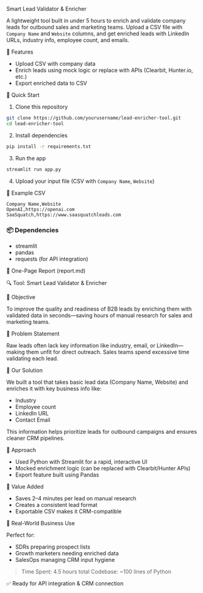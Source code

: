  Smart Lead Validator & Enricher

A lightweight tool built in under 5 hours to enrich and validate company leads for outbound sales and marketing teams. Upload a CSV file with `Company Name` and `Website` columns, and get enriched leads with LinkedIn URLs, industry info, employee count, and emails.

 🔧 Features

* Upload CSV with company data
* Enrich leads using mock logic or replace with APIs (Clearbit, Hunter.io, etc.)
* Export enriched data to CSV

 🚀 Quick Start

1. Clone this repository

```bash
git clone https://github.com/yourusername/lead-enricher-tool.git
cd lead-enricher-tool
```

2. Install dependencies

```bash
pip install -r requirements.txt
```

3. Run the app

```bash
streamlit run app.py
```

4. Upload your input file (CSV with `Company Name`, `Website`)

 🧪 Example CSV

```csv
Company Name,Website
OpenAI,https://openai.com
SaaSquatch,https://www.saasquatchleads.com
```

### 📦 Dependencies

* streamlit
* pandas
* requests (for API integration)



 📄 One-Page Report (report.md)

 🔍 Tool: Smart Lead Validator & Enricher

 🔹 Objective

To improve the quality and readiness of B2B leads by enriching them with validated data in seconds—saving hours of manual research for sales and marketing teams.

 🔹 Problem Statement

Raw leads often lack key information like industry, email, or LinkedIn—making them unfit for direct outreach. Sales teams spend excessive time validating each lead.

 🔹 Our Solution

We built a tool that takes basic lead data (Company Name, Website) and enriches it with key business info like:

* Industry
* Employee count
* LinkedIn URL
* Contact Email

This information helps prioritize leads for outbound campaigns and ensures cleaner CRM pipelines.

 🔹 Approach

* Used Python with Streamlit for a rapid, interactive UI
* Mocked enrichment logic (can be replaced with Clearbit/Hunter APIs)
* Export feature built using Pandas

🔹 Value Added

* Saves 2–4 minutes per lead on manual research
* Creates a consistent lead format
* Exportable CSV makes it CRM-compatible

 🔹 Real-World Business Use

Perfect for:

* SDRs preparing prospect lists
* Growth marketers needing enriched data
* SalesOps managing CRM input hygiene

> Time Spent: 4.5 hours total
> Codebase: \~100 lines of Python

✅ Ready for API integration & CRM connection
